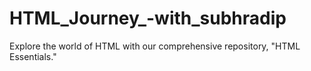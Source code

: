 # HTML_Journey_-with_subhradip
Explore the world of HTML with our comprehensive repository, "HTML Essentials." 
